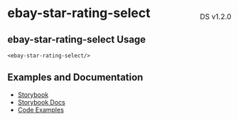 <h1 style='display: flex; justify-content: space-between; align-items: center;'>
    <span>
        ebay-star-rating-select
    </span>
    <span style='font-weight: normal; font-size: medium; margin-bottom: -15px;'>
        DS v1.2.0
    </span>
</h1>

## ebay-star-rating-select Usage

```marko
<ebay-star-rating-select/>
```

## Examples and Documentation

-   [Storybook](https://ebay.github.io/ebayui-core/?path=/story/form-input-ebay-star-rating-select)
-   [Storybook Docs](https://ebay.github.io/ebayui-core/?path=/docs/form-input-ebay-star-rating-select)
-   [Code Examples](https://github.com/eBay/ebayui-core/tree/master/src/components/ebay-star-rating-select/examples)
